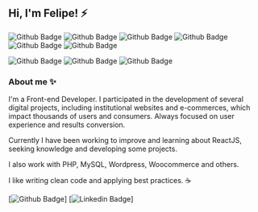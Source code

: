 ## Hi, I'm Felipe!  ⚡

![Github Badge](https://img.shields.io/badge/HTML5-E34F26?style=for-the-badge&logo=html5&logoColor=white) 
![Github Badge](https://img.shields.io/badge/CSS3-1572B6?style=for-the-badge&logo=css3&logoColor=white) 
![Github Badge](https://img.shields.io/badge/JavaScript-F7DF1E?style=for-the-badge&logo=javascript&logoColor=black) 
![Github Badge](https://img.shields.io/badge/Sass-CC6699?style=for-the-badge&logo=sass&logoColor=white) 
![Github Badge](https://img.shields.io/badge/jQuery-0769AD?style=for-the-badge&logo=jquery&logoColor=white)
![Github Badge](https://img.shields.io/badge/Git-F05032?style=for-the-badge&logo=git&logoColor=white)

![Github Badge](https://img.shields.io/badge/React-20232A?style=for-the-badge&logo=react&logoColor=61DAFB) 
![Github Badge](https://img.shields.io/badge/TypeScript-007ACC?style=for-the-badge&logo=typescript&logoColor=white) 
![Github Badge](https://img.shields.io/badge/styled--components-DB7093?style=for-the-badge&logo=styled-components&logoColor=white)


### About me ✨
I'm a Front-end Developer.
I participated in the development of several digital projects, including institutional websites and e-commerces, which impact thousands of users and consumers. Always focused on user experience and results conversion.

Currently I have been working to improve and learning about ReactJS, seeking knowledge and developing some projects.

I also work with PHP, MySQL, Wordpress, Woocommerce and others. 

I like writing clean code and applying best practices. ☕

[![Github Badge](https://img.shields.io/badge/-Github-000?style=flat-square&logo=Github&logoColor=white&link=https://github.com/FelipeFerreira23)]
[![Linkedin Badge](https://img.shields.io/badge/-LinkedIn-blue?style=flat-square&logo=Linkedin&logoColor=white&link=https://www.linkedin.com/in/felipeferreira-23/)]
